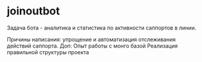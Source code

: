 # joinoutbot
Задача бота - аналитика и статистика по активности саппортов в линии.

Причины написания: упрощение и автоматизация отслеживания действий саппорта.
Доп:
Опыт работы с монго базой
Реализация правильной структуры проекта
